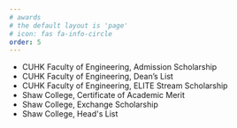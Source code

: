 ```yaml
---
# awards
# the default layout is 'page'
# icon: fas fa-info-circle
order: 5
---
```


<ul>
	<li>CUHK Faculty of Engineering, Admission Scholarship</li>
	<li>CUHK Faculty of Engineering, Dean’s List</li>
	<li>CUHK Faculty of Engineering, ELITE Stream Scholarship</li>
	<li>Shaw College, Certificate of Academic Merit</li>
	<li>Shaw College, Exchange Scholarship</li>
	<li>Shaw College, Head's List</li>
</ul>
